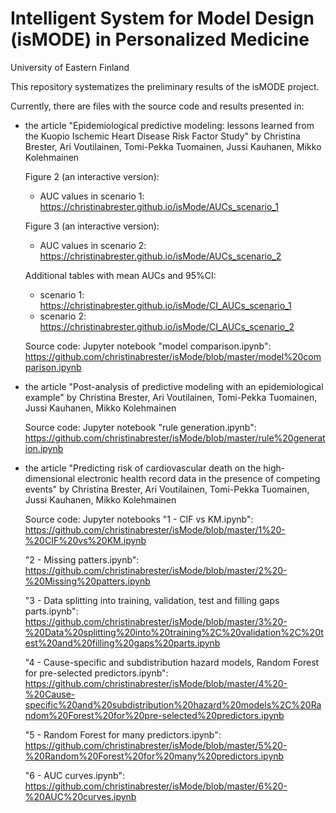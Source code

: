 # Intelligent System for Model Design (isMODE) in Personalized Medicine 
University of Eastern Finland

This repository systematizes the preliminary results of the isMODE project. 

Currently, there are files with the source code and results presented in:

- the article "Epidemiological predictive modeling: lessons learned from the Kuopio Ischemic Heart Disease Risk Factor Study" by Christina Brester, Ari Voutilainen, Tomi-Pekka Tuomainen, Jussi Kauhanen, Mikko Kolehmainen

  Figure 2 (an interactive version): 
  - AUC values in scenario 1: https://christinabrester.github.io/isMode/AUCs_scenario_1
  
  Figure 3 (an interactive version): 
  - AUC values in scenario 2: https://christinabrester.github.io/isMode/AUCs_scenario_2

  Additional tables with mean AUCs and 95%CI:
  - scenario 1: https://christinabrester.github.io/isMode/CI_AUCs_scenario_1
  - scenario 2: https://christinabrester.github.io/isMode/CI_AUCs_scenario_2
  
  Source code:
  Jupyter notebook "model comparison.ipynb": https://github.com/christinabrester/isMode/blob/master/model%20comparison.ipynb 

- the article "Post-analysis of predictive modeling with an epidemiological example" by Christina Brester, Ari Voutilainen, Tomi-Pekka Tuomainen, Jussi Kauhanen, Mikko Kolehmainen

  Source code:
  Jupyter notebook "rule generation.ipynb": https://github.com/christinabrester/isMode/blob/master/rule%20generation.ipynb
  
  
- the article "Predicting risk of cardiovascular death on the high-dimensional electronic health record data in the presence of competing events" by Christina Brester, Ari   Voutilainen, Tomi-Pekka Tuomainen, Jussi Kauhanen, Mikko Kolehmainen

  Source code:
  Jupyter notebooks 
  "1 - CIF vs KM.ipynb": https://github.com/christinabrester/isMode/blob/master/1%20-%20CIF%20vs%20KM.ipynb
  
  "2 - Missing patters.ipynb": https://github.com/christinabrester/isMode/blob/master/2%20-%20Missing%20patters.ipynb
  
  "3 - Data splitting into training, validation, test and filling gaps parts.ipynb": https://github.com/christinabrester/isMode/blob/master/3%20-%20Data%20splitting%20into%20training%2C%20validation%2C%20test%20and%20filling%20gaps%20parts.ipynb
  
  "4 - Cause-specific and subdistribution hazard models, Random Forest for pre-selected predictors.ipynb": https://github.com/christinabrester/isMode/blob/master/4%20-%20Cause-specific%20and%20subdistribution%20hazard%20models%2C%20Random%20Forest%20for%20pre-selected%20predictors.ipynb
  
  "5 - Random Forest for many predictors.ipynb": https://github.com/christinabrester/isMode/blob/master/5%20-%20Random%20Forest%20for%20many%20predictors.ipynb
  
  "6 - AUC curves.ipynb": https://github.com/christinabrester/isMode/blob/master/6%20-%20AUC%20curves.ipynb
  
  
  
